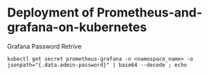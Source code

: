 # Deployment of Prometheus-and-grafana-on-kubernetes

Grafana Password Retrive
```
kubectl get secret prometheus-grafana -n <namespace_name> -o jsonpath="{.data.admin-password}" | base64 --decode ; echo
```
